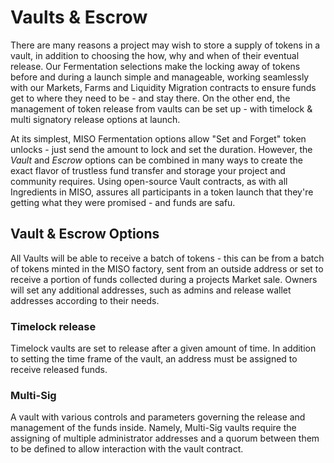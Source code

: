 # Vaults & Escrow

There are many reasons a project may wish to store a supply of tokens in a vault, in addition to choosing the how, why and when of their eventual release. Our Fermentation selections make the locking away of tokens before and during a launch simple and manageable, working seamlessly with our Markets, Farms and Liquidity Migration contracts to ensure funds get to where they need to be - and stay there. On the other end, the management of token release from vaults can be set up - with timelock & multi signatory release options at launch.

At its simplest, MISO Fermentation options allow "Set and Forget" token unlocks - just send the amount to lock and set the duration. However, the _Vault_ and _Escrow_ options can be combined in many ways to create the exact flavor of trustless fund transfer and storage your project and community requires. Using open-source Vault contracts, as with all Ingredients in MISO, assures all participants in a token launch that they're getting what they were promised - and funds are safu.

## Vault & Escrow Options

All Vaults will be able to receive a batch of tokens - this can be from a batch of tokens minted in the MISO factory, sent from an outside address or set to receive a portion of funds collected during a projects Market sale. Owners will set any additional addresses, such as admins and release wallet addresses according to their needs.

### Timelock release

Timelock vaults are set to release after a given amount of time. In addition to setting the time frame of the vault, an address must be assigned to receive released funds.

### Multi-Sig

A vault with various controls and parameters governing the release and management of the funds inside. Namely, Multi-Sig vaults require the assigning of multiple administrator addresses and a quorum between them to be defined to allow interaction with the vault contract.
